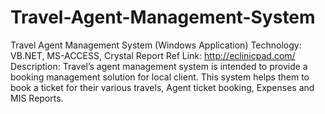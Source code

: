 # Travel-Agent-Management-System
Travel Agent Management System (Windows Application)   Technology: VB.NET, MS-ACCESS, Crystal Report   Ref Link: http://eclinicpad.com/   Description: Travel’s agent management system is intended to provide a booking management solution for local client. This system helps them to book a ticket for their various travels, Agent ticket booking, Expenses and MIS Reports. 
